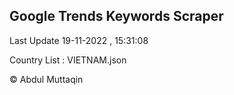 

## Google Trends Keywords Scraper 
 
Last Update 19-11-2022 , 15:31:08

Country List :
VIETNAM.json



© Abdul Muttaqin 
